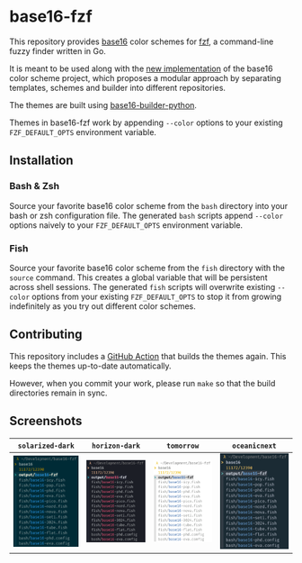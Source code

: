 # base16-fzf

This repository provides [base16][1] color schemes for [fzf][2], a command-line
fuzzy finder written in Go.

It is meant to be used along with the [new implementation][3] of the base16
color scheme project, which proposes a modular approach by separating
templates, schemes and builder into different repositories.

The themes are built using [base16-builder-python][4].

Themes in base16-fzf work by appending `--color` options to your existing
`FZF_DEFAULT_OPTS` environment variable.

## Installation

### Bash & Zsh

Source your favorite base16 color scheme from the `bash` directory into your
bash or zsh configuration file. The generated `bash` scripts append `--color`
options naively to your `FZF_DEFAULT_OPTS` environment variable.

### Fish

Source your favorite base16 color scheme from the `fish` directory with the
`source` command. This creates a global variable that will be persistent across
shell sessions. The generated `fish` scripts will overwrite existing `--color`
options from your existing `FZF_DEFAULT_OPTS` to stop it from growing
indefinitely as you try out different color schemes.

## Contributing

This repository includes a [GitHub Action](.github/workflows/update.yml) that
builds the themes again. This keeps the themes up-to-date automatically.

However, when you commit your work, please run `make` so that the build
directories remain in sync.

## Screenshots

| `solarized-dark`                | `horizon-dark`                | `tomorrow`                | `oceanicnext`                |
| ------------------------------- | ----------------------------- | ------------------------- | ---------------------------- |
| ![base16-fzf-solarized-dark][5] | ![base16-fzf-horizon-dark][6] | ![base16-fzf-tomorrow][7] | ![base16-fzf-oceanicnext][8] |

[1]: http://chriskempson.com/projects/base16/
[2]: https://github.com/junegunn/fzf
[3]: https://github.com/chriskempson/base16
[4]: https://github.com/InspectorMustache/base16-builder-python
[5]: screenshots/base16-solarized-dark.png
[6]: screenshots/base16-horizon-dark.png
[7]: screenshots/base16-tomorrow.png
[8]: screenshots/base16-oceanicnext.png
